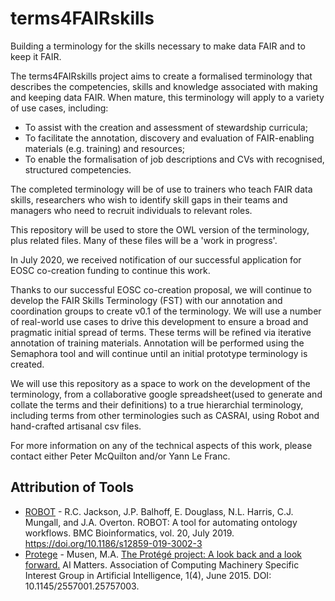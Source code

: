 # terms4FAIRskills

Building a terminology for the skills necessary to make data FAIR and to keep it FAIR.

The terms4FAIRskills project aims to create a formalised terminology that describes the competencies, skills and knowledge associated with making and keeping data FAIR. When mature, this terminology will apply to a variety of use cases, including:
- To assist with the creation and assessment of stewardship curricula;
- To facilitate the annotation, discovery and evaluation of FAIR-enabling materials (e.g. training) and resources;
- To enable the formalisation of job descriptions and CVs with recognised, structured competencies.

The completed terminology will be of use to trainers who teach FAIR data skills, researchers who wish to identify skill gaps in their teams and managers who need to recruit individuals to relevant roles.

This repository will be used to store the OWL version of the terminology, plus related files. Many of these files will be a 'work in progress'.

In July 2020, we received notification of our successful application for EOSC co-creation funding to continue this work.

Thanks to our successful EOSC co-creation proposal, we will continue to develop the FAIR Skills Terminology (FST) with our annotation and coordination groups to create v0.1 of the terminology. We will use a number of real-world use cases to drive this development to ensure a broad and pragmatic initial spread of terms. These terms will be refined via iterative annotation of training materials. Annotation will be performed using the Semaphora tool and will continue until an initial prototype terminology is created.

We will use this repository as a space to work on the development of the terminology, from a collaborative google spreadsheet(used to generate and collate the terms and their definitions) to a true hierarchial terminology, including terms from other terminologies such as CASRAI, using Robot and hand-crafted artisanal csv files.

For more information on any of the technical aspects of this work, please contact either Peter McQuilton and/or Yann Le Franc.


## Attribution of Tools

- [ROBOT](http://robot.obolibrary.org/) - R.C. Jackson, J.P. Balhoff, E. Douglass, N.L. Harris, C.J. Mungall, and J.A. Overton. ROBOT: A tool for automating ontology workflows. BMC Bioinformatics, vol. 20, July 2019. https://doi.org/10.1186/s12859-019-3002-3
- [Protege](http://protege.stanford.edu/) - Musen, M.A. [The Protégé project: A look back and a look forward.](http://www.ncbi.nlm.nih.gov/pmc/articles/PMC4883684/) AI Matters. Association of Computing Machinery Specific Interest Group in Artificial Intelligence, 1(4), June 2015. DOI: 10.1145/2557001.25757003.
